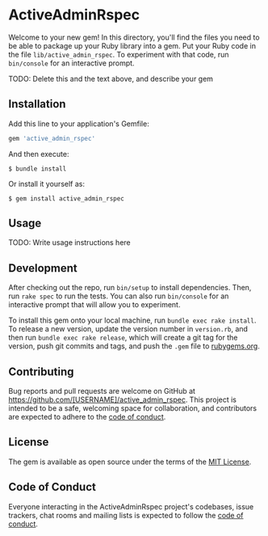 # ActiveAdminRspec

Welcome to your new gem! In this directory, you'll find the files you need to be able to package up your Ruby library into a gem. Put your Ruby code in the file `lib/active_admin_rspec`. To experiment with that code, run `bin/console` for an interactive prompt.

TODO: Delete this and the text above, and describe your gem

## Installation

Add this line to your application's Gemfile:

```ruby
gem 'active_admin_rspec'
```

And then execute:

    $ bundle install

Or install it yourself as:

    $ gem install active_admin_rspec

## Usage

TODO: Write usage instructions here

## Development

After checking out the repo, run `bin/setup` to install dependencies. Then, run `rake spec` to run the tests. You can also run `bin/console` for an interactive prompt that will allow you to experiment.

To install this gem onto your local machine, run `bundle exec rake install`. To release a new version, update the version number in `version.rb`, and then run `bundle exec rake release`, which will create a git tag for the version, push git commits and tags, and push the `.gem` file to [rubygems.org](https://rubygems.org).

## Contributing

Bug reports and pull requests are welcome on GitHub at https://github.com/[USERNAME]/active_admin_rspec. This project is intended to be a safe, welcoming space for collaboration, and contributors are expected to adhere to the [code of conduct](https://github.com/[USERNAME]/active_admin_rspec/blob/master/CODE_OF_CONDUCT.md).


## License

The gem is available as open source under the terms of the [MIT License](https://opensource.org/licenses/MIT).

## Code of Conduct

Everyone interacting in the ActiveAdminRspec project's codebases, issue trackers, chat rooms and mailing lists is expected to follow the [code of conduct](https://github.com/[USERNAME]/active_admin_rspec/blob/master/CODE_OF_CONDUCT.md).
